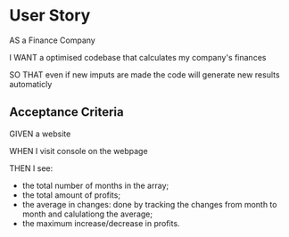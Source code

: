 # User Story

AS a Finance Company 

I WANT a optimised codebase  that calculates my company's finances

SO THAT even if new imputs are made the code will generate new results automaticly

## Acceptance Criteria

GIVEN a website 

WHEN I visit console on the webpage

THEN I see:

- the total number of months in the array;
- the total amount of profits;
- the average in changes: done by tracking the changes from month to month and calulationg the average;
- the maximum increase/decrease in profits.

